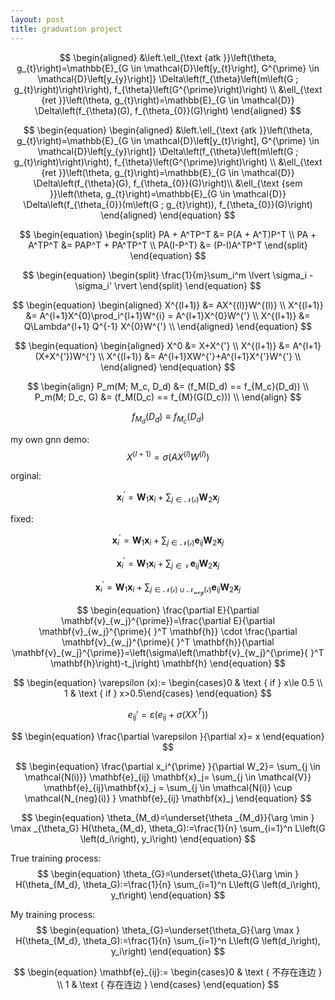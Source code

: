 ```yaml
---
layout: post
title: graduation project
---
```


$$
\begin{aligned}
&\left.\ell_{\text {atk }}\left(\theta, g_{t}\right)=\mathbb{E}_{G \in \mathcal{D}\left[y_{t}\right], G^{\prime} \in \mathcal{D}\left[y_{y}\right]} \Delta\left(f_{\theta}\left(m\left(G ; g_{t}\right)\right)\right), f_{\theta}\left(G^{\prime}\right)\right) \\
&\ell_{\text {ret }}\left(\theta, g_{t}\right)=\mathbb{E}_{G \in \mathcal{D}} \Delta\left(f_{\theta}(G), f_{\theta_{0}}(G)\right)
\end{aligned}
$$

$$
\begin{equation}
\begin{aligned}
&\left.\ell_{\text {atk }}\left(\theta, g_{t}\right)=\mathbb{E}_{G \in \mathcal{D}\left[y_{t}\right], G^{\prime} \in \mathcal{D}\left[y_{y}\right]} \Delta\left(f_{\theta}\left(m\left(G ; g_{t}\right)\right)\right), f_{\theta}\left(G^{\prime}\right)\right) \\
&\ell_{\text {ret }}\left(\theta, g_{t}\right)=\mathbb{E}_{G \in \mathcal{D}} \Delta\left(f_{\theta}(G), f_{\theta_{0}}(G)\right)\\
&\ell_{\text {sem }}\left(\theta, g_{t}\right)=\mathbb{E}_{G \in \mathcal{D}} \Delta\left(f_{\theta_{0}}(m\left(G ; g_{t}\right)), f_{\theta_{0}}(G)\right)
\end{aligned}
\end{equation}
$$

$$
\begin{equation}
\begin{split}
PA + A^TP^T &= P(A + A^T)P^T \\
PA + A^TP^T &= PAP^T + PA^TP^T \\
PA(I-P^T) &= (P-I)A^TP^T
\end{split}
\end{equation}
$$

$$
\begin{equation}
\begin{split}
\frac{1}{m}\sum_i^m \lvert \sigma_i - \sigma_i' \rvert
\end{split}
\end{equation}
$$

$$
\begin{equation}
\begin{aligned}
X^{(l+1)} &= AX^{(l)}W^{(l)} \\
X^{(l+1)} &= A^{l+1}X^{0}\prod_i^{l+1}W^{i} = A^{l+1}X^{0}W^{'} \\
X^{(l+1)} &= Q\Lambda^{l+1} Q^{-1} X^{0}W^{'} \\
\end{aligned}
\end{equation}
$$

$$
\begin{equation}
\begin{aligned}
X^0 &= X+X^{'} \\
X^{(l+1)} &= A^{l+1}(X+X^{'})W^{'} \\
X^{(l+1)} &= A^{l+1}XW^{'}+A^{l+1}X^{'}W^{'} \\
\end{aligned}
\end{equation}
$$


$$
\begin{align}
    P_m(M; M_c, D_d) &= (f_M(D_d) == f_{M_c}(D_d)) \\
    P_m(M; D_c, G) &= (f_M(D_c) == f_{M}(G(D_c))) \\
\end{align}
$$


$$
\begin{equation}
    f_{M_d}(D_d) \equiv f_{M_c}(D_d)
\end{equation}
$$

my own gnn demo:
$$
\begin{equation}
X^{(l+1)} = \sigma (AX^{(l)}W^{(l)}) 
\end{equation}
$$

orginal:

$$
\mathbf{x}^{\prime}_i = \mathbf{W}_1 \mathbf{x}_i +  
\sum_{j \in \mathcal{N(i)}} \mathbf{W}_2 \mathbf{x}_j
$$

fixed:

$$
\mathbf{x}^{\prime}_i = \mathbf{W}_1 \mathbf{x}_i +  
\sum_{j \in \mathcal{N(i)}} \mathbf{e}_{ij} \mathbf{W}_2 \mathbf{x}_j
$$

$$
\mathbf{x}^{\prime}_i = \mathbf{W}_1 \mathbf{x}_i + 
\sum_{j \in \mathcal{V}} \mathbf{e}_{ij} \mathbf{W}_2  \mathbf{x}_j
$$

$$
\mathbf{x}^{\prime}_i = \mathbf{W}_1 \mathbf{x}_i + 
\sum_{j \in \mathcal{N(i)} \cup  \mathcal{N_{neg}(i)} } \mathbf{e}_{ij} \mathbf{W}_2  \mathbf{x}_j
$$

$$
\begin{equation}
\frac{\partial E}{\partial \mathbf{v}_{w_j}^{\prime}}=\frac{\partial E}{\partial \mathbf{v}_{w_j}^{\prime}{ }^T \mathbf{h}} \cdot \frac{\partial \mathbf{v}_{w_j}^{\prime}{ }^T \mathbf{h}}{\partial \mathbf{v}_{w_j}^{\prime}}=\left(\sigma\left(\mathbf{v}_{w_j}^{\prime}{ }^T \mathbf{h}\right)-t_j\right) \mathbf{h}
\end{equation}
$$

$$
\begin{equation}
\varepsilon (x):= \begin{cases}0 & \text { if } x\le 0.5 \\ 1 & \text { if } x>0.5\end{cases}
\end{equation}
$$

$$
\begin{equation}
e_{ij}' = \varepsilon( e_{ij}+ \sigma (XX^T))
\end{equation}
$$


$$
\begin{equation}
\frac{\partial \varepsilon }{\partial x}= x
\end{equation}
$$


$$
\begin{equation}
\frac{\partial x_i^{\prime} }{\partial W_2}= \sum_{j \in \mathcal{N(i)}} \mathbf{e}_{ij}  \mathbf{x}_j=  \sum_{j \in \mathcal{V}} \mathbf{e}_{ij}\mathbf{x}_j = \sum_{j \in \mathcal{N(i)} \cup  \mathcal{N_{neg}(i)} } \mathbf{e}_{ij}  \mathbf{x}_j
\end{equation}
$$


$$
\begin{equation}
\theta_{M_d}=\underset{\theta _{M_d}}{\arg \min } \max _{\theta_G}  H(\theta_{M_d}, \theta_G):=\frac{1}{n} \sum_{i=1}^n L\left(G \left(d_i\right), y_i\right)
\end{equation}
$$


True training process:
$$
\begin{equation}
\theta_{G}=\underset{\theta_G}{\arg \min }   H(\theta_{M_d}, \theta_G):=\frac{1}{n} \sum_{i=1}^n L\left(G \left(d_i\right), y_t\right)
\end{equation}
$$

My training process:
$$
\begin{equation}
\theta_{G}=\underset{\theta_G}{\arg \max }   H(\theta_{M_d}, \theta_G):=\frac{1}{n} \sum_{i=1}^n L\left(G \left(d_i\right), y_i\right)
\end{equation}
$$

$$
\begin{equation}
\mathbf{e}_{ij}:= \begin{cases}0 & \text { 不存在连边  } \\ 1 & \text { 存在连边 } \end{cases}
\end{equation}
$$